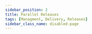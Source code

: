 ```yaml
---
sidebar_position: 2
title: Parallel Releases
tags: [Managment, Delivery, Releases]
sidebar_class_name: disabled-page
---
```


